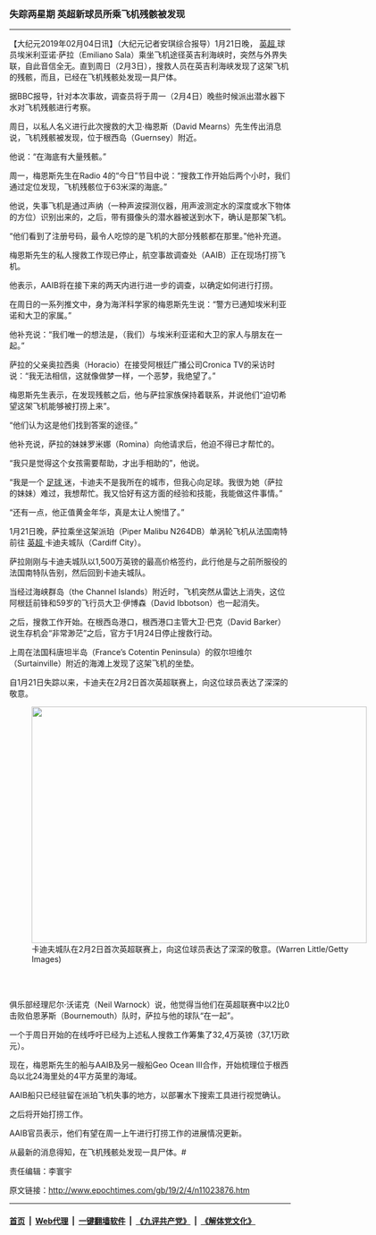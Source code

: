 ### 失踪两星期 英超新球员所乘飞机残骸被发现
------------------------

<p>
 【大纪元2019年02月04日讯】（大纪元记者安琪综合报导）1月21日晚，
 <a href="http://www.epochtimes.com/gb/tag/%E8%8B%B1%E8%B6%85.html">
  英超
 </a>
 球员埃米利亚诺‧萨拉（Emiliano Sala）乘坐飞机途径英吉利海峡时，突然与外界失联，自此音信全无。直到周日（2月3日），搜救人员在英吉利海峡发现了这架飞机的残骸，而且，已经在飞机残骸处发现一具尸体。
</p>
<p>
 <center>
 </center>
 据BBC报导，针对本次事故，调查员将于周一（2月4日）晚些时候派出潜水器下水对飞机残骸进行考察。
</p>
<p>
 周日，以私人名义进行此次搜救的大卫‧梅恩斯（David Mearns）先生传出消息说，飞机残骸被发现，位于根西岛（Guernsey）附近。
</p>
<p>
 <center>
 </center>
 他说：“在海底有大量残骸。”
</p>
<p>
 周一，梅恩斯先生在Radio 4的“今日”节目中说：“搜救工作开始后两个小时，我们通过定位发现，飞机残骸位于63米深的海底。”
</p>
<p>
 他说，失事飞机是通过声纳（一种声波探测仪器，用声波测定水的深度或水下物体的方位）识别出来的，之后，带有摄像头的潜水器被送到水下，确认是那架飞机。
</p>
<p>
 “他们看到了注册号码，最令人吃惊的是飞机的大部分残骸都在那里。”他补充道。
</p>
<p>
 梅恩斯先生的私人搜救工作现已停止，航空事故调查处（AAIB）正在现场打捞飞机。
</p>
<p>
 他表示，AAIB将在接下来的两天内进行进一步的调查，以确定如何进行打捞。
</p>
<p>
 在周日的一系列推文中，身为海洋科学家的梅恩斯先生说：“警方已通知埃米利亚诺和大卫的家属。”
</p>
<p>
 他补充说：“我们唯一的想法是，（我们）与埃米利亚诺和大卫的家人与朋友在一起。”
</p>
<p>
 <center>
 </center>
 萨拉的父亲奥拉西奥（Horacio）在接受阿根廷广播公司Cronica TV的采访时说：“我无法相信，这就像做梦一样，一个恶梦，我绝望了。”
</p>
<p>
 梅恩斯先生表示，在发现残骸之后，他与萨拉家族保持着联系，并说他们“迫切希望这架飞机能够被打捞上来”。
</p>
<p>
 “他们认为这是他们找到答案的途径。”
</p>
<p>
 他补充说，萨拉的妹妹罗米娜（Romina）向他请求后，他迫不得已才帮忙的。
</p>
<p>
 <center>
 </center>
 “我只是觉得这个女孩需要帮助，才出手相助的”，他说。
</p>
<p>
 “我是一个
 <a href="http://www.epochtimes.com/gb/tag/%E8%B6%B3%E7%90%83.html">
  足球
 </a>
 迷，卡迪夫不是我所在的城市，但我心向足球。我很为她（萨拉的妹妹）难过，我想帮忙。我又恰好有这方面的经验和技能，我能做这件事情。”
</p>
<p>
 “还有一点，他正值黄金年华，真是太让人惋惜了。”
</p>
<p>
 1月21日晚，萨拉乘坐这架派珀（Piper Malibu N264DB）单涡轮飞机从法国南特前往
 <a href="http://www.epochtimes.com/gb/tag/%E8%8B%B1%E8%B6%85.html">
  英超
 </a>
 卡迪夫城队（Cardiff City）。
</p>
<p>
 萨拉刚刚与卡迪夫城队以1,500万英镑的最高价格签约，此行他是与之前所服役的法国南特队告别，然后回到卡迪夫城队。
</p>
<p>
 当经过海峡群岛（the Channel Islands）附近时，飞机突然从雷达上消失，这位阿根廷前锋和59岁的飞行员大卫‧伊博森（David Ibbotson）也一起消失。
</p>
<p>
 <center>
 </center>
 <center>
 </center>
 之后，搜救工作开始。在根西岛港口，根西港口主管大卫‧巴克（David Barker）说生存机会“非常渺茫”之后，官方于1月24日停止搜救行动。
</p>
<p>
 上周在法国科唐坦半岛（France’s Cotentin Peninsula）的叙尔坦维尔（Surtainville）附近的海滩上发现了这架飞机的坐垫。
</p>
<p>
 自1月21日失踪以来，卡迪夫在2月2日首次英超联赛上，向这位球员表达了深深的敬意。
</p>
<figure class="wp-caption aligncenter" id="attachment_11023879" style="width: 600px">
 <a href="http://i.epochtimes.com/assets/uploads/2019/02/GettyImages-1092914394.jpg">
  <img alt="" class="wp-image-11023879 size-large" height="423" src="http://i.epochtimes.com/assets/uploads/2019/02/GettyImages-1092914394-600x423.jpg" width="600"/>
 </a>
 <br/><figcaption class="wp-caption-text">
  卡迪夫城队在2月2日首次英超联赛上，向这位球员表达了深深的敬意。(Warren Little/Getty Images)
 </figcaption><br/>
</figure><br/>
<p>
 <center>
 </center>
 俱乐部经理尼尔‧沃诺克（Neil Warnock）说，他觉得当他们在英超联赛中以2比0击败伯恩茅斯（Bournemouth）队时，萨拉与他的球队“在一起”。
</p>
<p>
 一个于周日开始的在线呼吁已经为上述私人搜救工作筹集了32,4万英镑（37,1万欧元）。
</p>
<p>
 现在，梅恩斯先生的船与AAIB及另一艘船Geo Ocean III合作，开始梳理位于根西岛以北24海里处的4平方英里的海域。
</p>
<p>
 AAIB船只已经驻留在派珀飞机失事的地方，以部署水下搜索工具进行视觉确认。
</p>
<p>
 之后将开始打捞工作。
</p>
<p>
 AAIB官员表示，他们有望在周一上午进行打捞工作的进展情况更新。
</p>
<p>
 从最新的消息得知，在飞机残骸处发现一具尸体。#
</p>
<p>
 <center>
 </center>
</p>
<p>
 责任编辑：李寰宇
</p>

原文链接：http://www.epochtimes.com/gb/19/2/4/n11023876.htm


------------------------
#### [首页](https://github.com/gfw-breaker/banned-news/blob/master/README.md) &nbsp;|&nbsp; [Web代理](https://github.com/labour-camp/helloworld) &nbsp;|&nbsp; [一键翻墙软件](https://github.com/gfw-breaker/nogfw/blob/master/README.md) &nbsp;|&nbsp; [《九评共产党》](https://github.com/gfw-breaker/9ping.md/blob/master/README.md#九评之一评共产党是什么) &nbsp;|&nbsp; [《解体党文化》](https://github.com/gfw-breaker/jtdwh.md/blob/master/README.md#绪论)

